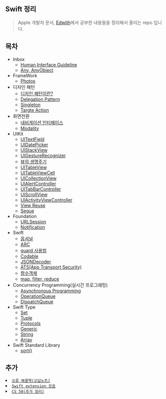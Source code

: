 ## Swift 정리

> Apple 개발자 문서, [Edwith](https://www.edwith.org)에서 공부한 내용들을 정리해서 올리는 repo 입니다.

## 목차
- Inbox
  - [Human Interface Guideline](./Human-Interface-Guideline.md)
  - [Any, AnyObject](./Any-AnyObject.md)
- FrameWork
  - [Photos](./framework/photos-FrameWork.md)
- 디자인 패턴
  - [디자인 패턴이란?](./Design-Pattern/디자인-패턴이란.md)
  - [Delegation Pattern](./Design-Pattern/Delegation.md)
  - [Singleton](./Design-Pattern/singleton.md)
  - [Targte Action](./Design-Pattern/Targte-Action.md)
- 화면전환
  - [네비게이션 인터페이스](./화면전환/네이게이션-인터페이스.md)
  - [Modality](./화면전환/Modal.md)
- UIKit
  - [UITextField](./UIKit/UITextField.md)
  - [UIDatePicker](./UIKit/UIDatePicker.md)
  - [UIStackView](./UIKit/StackView.md)
  - [UIGestureRecognizer](./UIKit/Gesture-Recognizer.md)
  - [뷰의 생명주기](./UIKit/뷰의-상태변화-감지-메서드.md)
  - [UITableView](./UIKit/UITableView.md)
  - [UITableViewCell](./UIKit/UITableViewCell.md)
  - [UICollectionView](./UIKit/UICollectionView.md)
  - [UIAlertController](./UIKit/UIAlertController.md)
  - [UITabBarController](./UIKit/UITabBarController.md)
  - [UIScrollView](./UIKit/UIScrollView.md)
  - [UIActivityViewController](./UIKit/UIActivityViewController.md)
  - [View Reuse](./UIKit/뷰의-재사용.md)
  - [Segue](./UIKit/Segue.md)
- Foundation
  - [URLSession](./Foundation/URLSession.md)
  - [Notification](./Foundation/Notification.md)
- Swift
  - [옵셔널](./Swift/Optional.md)
  - [ARC](./Swift/ARC란.md)
  - [guard 사용법](./Swift/guard.md)
  - [Codable](./Swift/Codable.md)
  - [JSONDecoder](./Swift/JSONDecoder-/-JSONEncoder.md)
  - [ATS(App Transport Security)](./Swift/ATS.md)
  - [함수객체](./Swift/함수객체.md)
  - [map, filter, reduce](./Swift/map,filter,reduce.md)
- Concurrency Programming(실시간 프로그래밍)
  - [Asynchronous Programming](./Concurrency-Programming/Asynchronous.md)
  - [OperationQueue](./Concurrency-Programming/OperationQueue.md)
  - [DispatchQueue](./Concurrency-Programming/DispatchQueue.md)
- Swift Type
  - [Set](./Type/Set.md)
  - [Tuple](./Type/Tuple.md)
  - [Protocols](./Type/protocols.md)
  - [Generic](./Type/generic.md)
  - [String](./Type/String/String.md)
  - [Array](./Type/array.md)
- Swift Standard Library
  - [sort()](./Standard-Library/sort.md)

## 추가

<li><a href = "./solution.md"><code>오류 해결책(오답노트)</code></a></li>
<li><a href = "https://github.com/kbw2204/swiftExtention"><code>Swift extension 모음</code></a></li>
<li><a href = "./cs/cs50.md"><code>CS 50(추가 정리)</code></a></li>